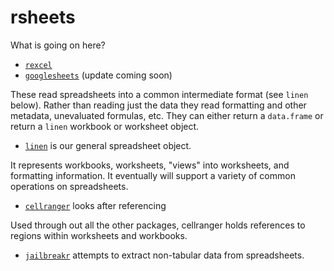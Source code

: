 # rsheets

What is going on here?

* [`rexcel`](https://github.com/rsheets/rexcel)
* [`googlesheets`](https://github.com/jennybc/googlesheets) (update coming soon)

These read spreadsheets into a common intermediate format (see `linen` below).  Rather than reading just the data they read formatting and other metadata, unevaluated formulas, etc.  They can either return a `data.frame` or return a `linen` workbook or worksheet object.

* [`linen`](https://github.com/rsheets/linen) is our general spreadsheet object.

It represents workbooks, worksheets, "views" into worksheets, and formatting information.  It eventually will support a variety of common operations on spreadsheets.

* [`cellranger`](https://github.com/rsheets/cellranger) looks after referencing

Used through out all the other packages, cellranger holds references to regions within worksheets and workbooks.

* [`jailbreakr`](https://github.com/rsheets/jailbreakr) attempts to extract non-tabular data from spreadsheets.
